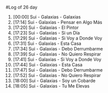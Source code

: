 #Log of 26 day

1. [00:00] Sui - Galaxias - Galaxias
1. [17:14] Sui - Galaxias - Pensar en Algo Más
1. [17:20] Sui - Galaxias - El Pintor
1. [17:23] Sui - Galaxias - Si un Día
1. [17:29] Sui - Galaxias - Si Voy a Donde Voy
1. [17:31] Sui - Galaxias - Esta Casa
1. [17:34] Sui - Galaxias - Debo Derrumbarme
1. [17:39] Sui - Galaxias - No Quiero Respirar
1. [17:41] Sui - Galaxias - Si Voy a Donde Voy
1. [17:44] Sui - Galaxias - Esta Casa
1. [17:47] Sui - Galaxias - Debo Derrumbarme
1. [17:52] Sui - Galaxias - No Quiero Respirar
1. [18:00] Sui - Galaxias - Soy un Cobarde
1. [18:05] Sui - Galaxias - Tu Me Elevas
